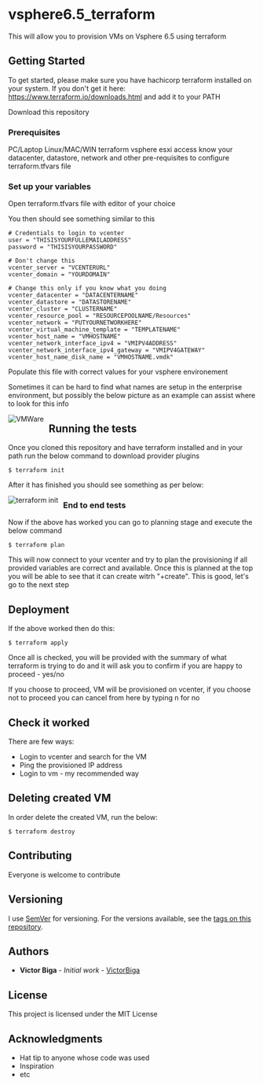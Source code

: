 # vsphere6.5_terraform

This will allow you to provision VMs on Vsphere 6.5 using terraform

## Getting Started

To get started, please make sure you have hachicorp terraform installed on your system. If you don't get it here: https://www.terraform.io/downloads.html and add it to your PATH

Download this repository

### Prerequisites

PC/Laptop
Linux/MAC/WIN
terraform
vsphere esxi access
know your datacenter, datastore, network and other pre-requisites to configure terraform.tfvars file

### Set up your variables

Open terraform.tfvars file with editor of your choice

You then should see something similar to this
```
# Credentials to login to vcenter
user = "THISISYOURFULLEMAILADDRESS"
password = "THISISYOURPASSWORD"

# Don't change this
vcenter_server = "VCENTERURL"
vcenter_domain = "YOURDOMAIN"

# Change this only if you know what you doing
vcenter_datacenter = "DATACENTERNAME"
vcenter_datastore = "DATASTORENAME"
vcenter_cluster = "CLUSTERNAME"
vcenter_resource_pool = "RESOURCEPOOLNAME/Resources"
vcenter_network = "PUTYOURNETWORKHERE"
vcenter_virtual_machine_template = "TEMPLATENAME"
vcenter_host_name = "VMHOSTNAME"
vcenter_network_interface_ipv4 = "VMIPV4ADDRESS"
vcenter_network_interface_ipv4_gateway = "VMIPV4GATEWAY"
vcenter_host_name_disk_name = "VMHOSTNAME.vmdk"
```
Populate this file with correct values for your vsphere environement

Sometimes it can be hard to find what names are setup in the enterprise environment, but possibly the below picture as an example can assist where to look for this info

<img src="https://pubs.vmware.com/vi35u2/resmgmt/images/vc_resource_pools.5.2.1.jpg"
     alt="VMWare"
     style="float: left; margin-right: 10px;" />

## Running the tests

Once you cloned this repository and have terraform installed and in your path run the below command to download provider plugins

```
$ terraform init
```

After it has finished you should see something as per below:

<img src="https://cdn-images-1.medium.com/max/1600/1*-oX97juJPdDMU12xVJ2BuA.png"
     alt="terraform init"
     style="float: left; margin-right: 10px;" />

### End to end tests

Now if the above has worked you can go to planning stage and execute the below command

```
$ terraform plan

```
This will now connect to your vcenter and try to plan the provisioning if all provided variables are correct and available.
Once this is planned at the top you will be able to see that it can create witrh "+create".
This is good, let's go to the next step

## Deployment

If the above worked then do this:

```
$ terraform apply
```

Once all is checked, you will be provided with the summary of what terraform is trying to do and it will ask you to confirm if you are happy to proceed - yes/no

If you choose to proceed, VM will be provisioned on vcenter, if you choose not to proceed you can cancel from here by typing n for no

## Check it worked

There are few ways:

* Login to vcenter and search for the VM
* Ping the provisioned IP address
* Login to vm - my recommended way

## Deleting created VM

In order delete the created VM, run the below:

```
$ terraform destroy
```

## Contributing

Everyone is welcome to contribute

## Versioning

I use [SemVer](http://semver.org/) for versioning. For the versions available, see the [tags on this repository](https://github.com/victorbiga/vsphere6.5_terraform/tags). 

## Authors

* **Victor Biga** - *Initial work* - [VictorBiga](https://github.com/VictorBiga)

## License

This project is licensed under the MIT License

## Acknowledgments

* Hat tip to anyone whose code was used
* Inspiration
* etc

